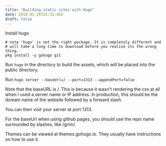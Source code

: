 ```yaml
---
title: "Building static sites with Hugo"
date: 2018-01-25T22:31:45Z
draft: false
---
```


Install hugo

```
# note 'hugo' is not the right package. It is completely different and 
# will take a long time to download before you realise its the wrong thing.
pkg install -y gohugo git
```

Run `hugo` in the directory to build the assets, which will be placed into the public directory. 

Run `hugo server --baseUrl=/ --port=1313 --appendPort=false`

Note that the baseURL is /. This is because it wasn't rendering the css at all when I used a server name or IP address. In production, this should be the domain name of the website followed by a forward slash.

You can then visit your server at port 1313. 

For the baseUrl when using github pages, you should use the repo name surrounded by slashes, like /grim/.

Themes can be viewed at themes.gohugo.io. They usually have instructions on how to use it.

